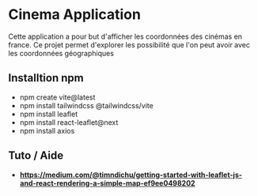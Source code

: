 # Cinema Application

Cette application a pour but d'afficher les coordonnées des cinémas en france.
Ce projet permet d'explorer les possibilité que l'on peut avoir avec les coordonnées géographiques


## Installtion npm

- npm create vite@latest
- npm install tailwindcss @tailwindcss/vite
- npm install leaflet
- npm install react-leaflet@next
- npm install axios


## Tuto / Aide
- **https://medium.com/@timndichu/getting-started-with-leaflet-js-and-react-rendering-a-simple-map-ef9ee0498202**

